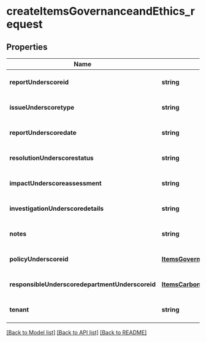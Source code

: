 # createItemsGovernanceandEthics_request

## Properties
Name | Type | Description | Notes
------------ | ------------- | ------------- | -------------
**reportUnderscoreid** | **string** |  | [optional] [default to null]
**issueUnderscoretype** | **string** |  | [optional] [default to null]
**reportUnderscoredate** | **string** |  | [optional] [default to null]
**resolutionUnderscorestatus** | **string** |  | [optional] [default to null]
**impactUnderscoreassessment** | **string** |  | [optional] [default to null]
**investigationUnderscoredetails** | **string** |  | [optional] [default to null]
**notes** | **string** |  | [optional] [default to null]
**policyUnderscoreid** | [**ItemsGovernanceandEthicsPolicyId**](ItemsGovernanceandEthicsPolicyId.md) |  | [optional] [default to null]
**responsibleUnderscoredepartmentUnderscoreid** | [**ItemsCarbonFootprintDepartmentId**](ItemsCarbonFootprintDepartmentId.md) |  | [optional] [default to null]
**tenant** | **string** |  | [optional] [default to null]

[[Back to Model list]](../README.md#documentation-for-models) [[Back to API list]](../README.md#documentation-for-api-endpoints) [[Back to README]](../README.md)


